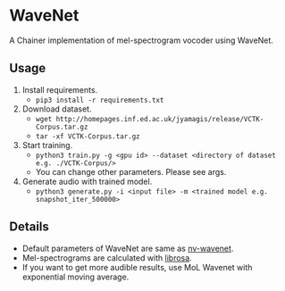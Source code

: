# WaveNet
A Chainer implementation of mel-spectrogram vocoder using WaveNet. 

## Usage
1. Install requirements.
    - `pip3 install -r requirements.txt`
2. Download dataset.
    - `wget http://homepages.inf.ed.ac.uk/jyamagis/release/VCTK-Corpus.tar.gz`
    - `tar -xf VCTK-Corpus.tar.gz`
3. Start training.
    - `python3 train.py -g <gpu id> --dataset <directory of dataset e.g. ./VCTK-Corpus/>`
    - You can change other parameters. Please see args.
4. Generate audio with trained model.
    - `python3 generate.py -i <input file> -m <trained model e.g. snapshot_iter_500000>`

## Details
- Default parameters of WaveNet are same as [nv-wavenet](https://github.com/NVIDIA/nv-wavenet/).
- Mel-spectrograms are calculated with [librosa](https://github.com/librosa/librosa).
- If you want to get more audible results, use MoL Wavenet with exponential moving average.
